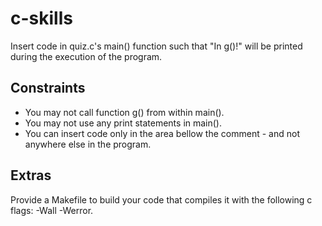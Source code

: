 c-skills
========
Insert code in quiz.c's main() function such that "In g()!" will be printed
during the execution of the program.

Constraints
-----------
- You may not call function g() from within main().
- You may not use any print statements in main().
- You can insert code only in the area bellow the comment -
  and not anywhere else in the program.

Extras
------
Provide a Makefile to build your code that compiles it with the following c flags: -Wall -Werror.

